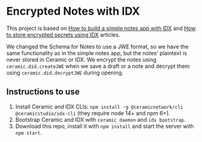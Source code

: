 # Encrypted Notes with IDX

This project is based on [How to build a simple notes app with IDX](https://blog.ceramic.network/how-to-build-a-simple-notes-app-with-idx/) and [How to store encrypted secrets using IDX](https://blog.ceramic.network/how-to-store-encrypted-secrets-using-idx/) articles.

We changed the Schema for Notes to use a JWE format, so we have the same functionality as in the simple notes app, but the notes' plaintext is never stored in Ceramic or IDX. We encrypt the notes using `ceramic.did.createJWE` when we save a draft or a note and decrypt them using `ceramic.did.decryptJWE` during opening.

## Instructions to use
1. Install Ceramic and IDX CLIs: `npm install -g @ceramicnetwork/cli @ceramicstudio/idx-cli` (they require node 14+ and npm 6+).
2. Bootstrap Ceramic and IDX with `ceramic daemon` and `idx bootstrap`.
3. Download this repo, install it with `npm install` and start the server with `npm start`.
